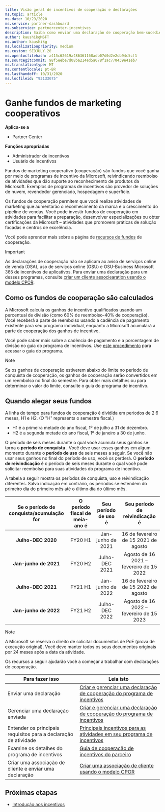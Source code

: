 ```yaml
---
title: Visão geral de incentivos de cooperação e declarações
ms.topic: article
ms.date: 10/29/2020
ms.service: partner-dashboard
ms.subservice: partnercenter-incentives
description: Saiba como enviar uma declaração de cooperação bem-sucedida para seus incentivos organizando a documentação, as faturas, as instruções e a prova de execução corretas.
author: kaushikgMSFT
ms.author: kaushikg
ms.localizationpriority: medium
ms.custom: SEOJULY.20
ms.openlocfilehash: a415c62619a486361168adb07d0d2e2cb94c5cf1
ms.sourcegitcommit: 98f5eebe7d08ba214ed5a078f1ac770439e41eb7
ms.translationtype: MT
ms.contentlocale: pt-BR
ms.lasthandoff: 10/31/2020
ms.locfileid: "93133075"
---
```

# <a name="earn-cooperative-marketing-funds"></a>Ganhe fundos de marketing cooperativos

**Aplica-se a**

- Partner Center

**Funções apropriadas**

- Administrador de incentivos
- Usuário de incentivos

Fundos de marketing cooperativo (cooperação) são fundos que você ganha por meio de programas de incentivo da Microsoft, reivindicando reembolso de atividades que dão suporte ao reconhecimento de produtos da Microsoft. Exemplos de programas de incentivos são provedor de soluções de nuvem, revendedor gerenciado, hospedagem e superfície.

Os fundos de cooperação permitem que você realize atividades de marketing que aumentarão o reconhecimento da marca e o crescimento do pipeline de vendas. Você pode investir fundos de cooperação em atividades para facilitar a preparação, desenvolver especializações ou obter certificações da Microsoft – atividades que promovem práticas de solução focadas e centros de excelência.

Você pode aprender mais sobre a página de [recursos de fundos](https://partner.microsoft.com/asset/collection/co-op-funds-resources#/) de cooperação.

>[!Important]
>As declarações de cooperação não se aplicam ao aviso de serviços online de venda (OSA), uso de serviços online (OSU) e OSU-Business Microsoft 365 de incentivos de aplicativos. Para enviar uma declaração para um desses programas, consulte [criar um cliente associearation usando o modelo CPOR](submit-osa-claim.md).

## <a name="how-co-op-funds-are-calculated"></a>Como os fundos de cooperação são calculados

A Microsoft calcula os ganhos de incentivo qualificados usando um percentual de divisão (como 60% de reembolso-40% de cooperação). Você receberá a parte de reembolso usando a cadência de pagamento existente para seu programa individual, enquanto a Microsoft acumulará a parte de cooperação dos ganhos de incentivo.

Você pode saber mais sobre a cadência de pagamento e a porcentagem de divisão no guia do programa de incentivos. Use [este procedimento](incentives-determined-your-program-eligibility.md) para acessar o guia do programa.

>[!NOTE]
>Se os ganhos de cooperação estiverem abaixo do limite no período de conquista de cooperação, os ganhos de cooperação serão convertidos em um reembolso no final do semestre. Para obter mais detalhes ou para determinar o valor do limite, consulte o guia do programa de incentivo.

## <a name="when-to-claim-your-funds"></a>Quando alegar seus fundos

A linha do tempo para fundos de cooperação é dividida em períodos de 2 6 meses, H1 e H2. (O "H" representa o semestre fiscal.)

- H1 é a primeira metade do ano fiscal, 1º de julho a 31 de dezembro.
- H2 é a segunda metade do ano fiscal, 1º de janeiro a 30 de junho.

O período de seis meses durante o qual você acumula seus ganhos se torna o **período de conquista** . Você deve usar esses ganhos em algum momento durante o **período de uso** de seis meses a seguir. Se você não usar seus ganhos no final do período de uso, você os perderá. O **período de reivindicação** é o período de seis meses durante o qual você pode solicitar reembolso para suas atividades do programa de incentivo.

A tabela a seguir mostra os períodos de conquista, uso e reivindicação diferentes. Salvo indicação em contrário, os períodos se estendem do primeiro dia do primeiro mês até o último dia do último mês.

|  Se o período de conquista/acumulação for  |O período fiscal de meia-ano é  |  Seu período de uso é  |  Seu período de reivindicação é  |
| :-----------: | :-----------: | :-----------: | :-----------: |
|**Julho-DEC 2020**| FY20 H1  |  Jan-junho de 2021  |  16 de fevereiro de 15 2021 de agosto  |
|**Jan-junho de 2021** |  FY20 H2  |  Julho-DEC 2021  |  Agosto de 16 2021 – fevereiro de 15 2022  |
|**Julho-DEC 2021**|  FY21 H1  |  Jan-junho de 2022  |  16 de fevereiro de 15 2022 de agosto  |
|**Jan-junho de 2022** |  FY21 H2  |  Julho-DEC 2022  |  Agosto de 16 2022 – fevereiro de 15 2023  |

>[!NOTE]
>A Microsoft se reserva o direito de solicitar documentos de PoE (prova de execução original). Você deve manter todos os seus documentos originais por 24 meses após a data da atividade.

Os recursos a seguir ajudarão você a começar a trabalhar com declarações de cooperação.

| Para fazer isso | Leia isto |
| ------ | ----------- |
| Enviar uma declaração |  [Criar e gerenciar uma declaração de cooperação do programa de incentivos](create-incentives-claims.md)  |
| Gerenciar uma declaração enviada | [Criar e gerenciar uma declaração de cooperação do programa de incentivos](create-incentives-claims.md)    |
| Entender os principais requisitos para a declaração de atividade | [Principais incentivos para as atividades em seu programa de incentivos](core-requirements.md)   |
| Examine os detalhes do programa de incentivos | [Guia de cooperação de incentivos do parceiro](https://assetsprod.microsoft.com/co-op-guidebook.pdf)  |
| Criar uma associação de cliente e enviar uma declaração | [Criar uma associação de cliente usando o modelo CPOR](submit-osa-claim.md)   |

## <a name="next-steps"></a>Próximas etapas

- [Introdução aos incentivos](incentives-get-started-intro.md)
